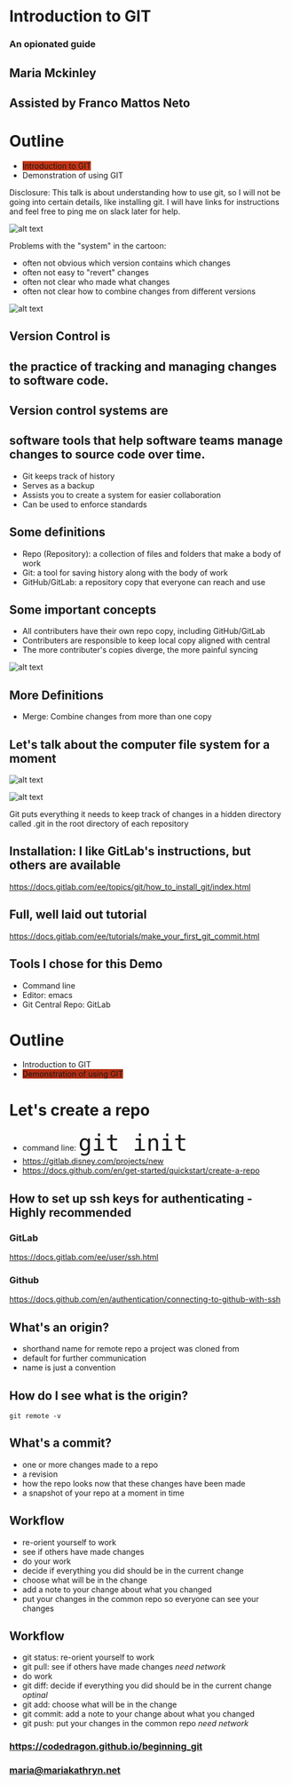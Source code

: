 # Introduction to GIT
### An opionated guide

## Maria Mckinley
## Assisted by Franco Mattos Neto




# Outline
* <span style="background-color: #C43415">Introduction to GIT</span>
* Demonstration of using GIT

Disclosure: This talk is about understanding how to use git, so I will not be going into
certain details, like installing git. I will have links for instructions and feel free
to ping me on slack later for help.




![alt text](assets/final_doc.gif "'Piled Higher and Deeper' by Jorge Cham www.phdcomics.com")




Problems with the "system" in the cartoon:
* often not obvious which version contains which changes
* often not easy to "revert" changes
* often not clear who made what changes
* often not clear how to combine changes from different versions




![alt text](assets/share_manuscript.png "One document, many authors")




## Version Control is
## the practice of tracking and managing changes to software code.

## Version control systems are
## software tools that help software teams manage changes to source code over time.




* Git keeps track of history
* Serves as a backup
* Assists you to create a system for easier collaboration
* Can be used to enforce standards




## Some definitions
* Repo (Repository): a collection of files and folders that make a body of work
* Git:  a tool for saving history along with the body of work
* GitHub/GitLab:  a repository copy that everyone can reach and use




## Some important concepts
* All contributers have their own repo copy, including GitHub/GitLab
* Contributers are responsible to keep local copy aligned with central
* The more contributer's copies diverge, the more painful syncing




![alt text](assets/github_gitlab.png "Git repo, many authors")




## More Definitions
* Merge: Combine changes from more than one copy




## Let's talk about the computer file system for a moment
![alt text](assets/color_coded_files.jpg "organized folders ©Elena Elisseeva | Dreamstime.com")




![alt text](assets/messy-file-folder.jpeg "Messy File Folders")






Git puts everything it needs to keep track of changes in a hidden directory called
.git in the root directory of each repository




## Installation: I like GitLab's instructions, but others are available
https://docs.gitlab.com/ee/topics/git/how_to_install_git/index.html
## Full, well laid out tutorial
https://docs.gitlab.com/ee/tutorials/make_your_first_git_commit.html




## Tools I chose for this Demo
* Command line
* Editor: emacs
* Git Central Repo: GitLab




# Outline
* Introduction to GIT
* <span style="background-color: #B42E12">Demonstration of using GIT</span>




# Let's create a repo
* command line: <font size= "10">`git init` </font> 
* https://gitlab.disney.com/projects/new
* https://docs.github.com/en/get-started/quickstart/create-a-repo




## How to set up ssh keys for authenticating - Highly recommended
### GitLab
https://docs.gitlab.com/ee/user/ssh.html
### Github
https://docs.github.com/en/authentication/connecting-to-github-with-ssh




## What's an origin?
* shorthand name for remote repo a project was cloned from
* default for further communication
* name is just a convention




## How do I see what is the origin?
`git remote -v`




## What's a commit?
* one or more changes made to a repo
* a revision
* how the repo looks now that these changes have been made
* a snapshot of your repo at a moment in time




## Workflow
* re-orient yourself to work
* see if others have made changes
* do your work
* decide if everything you did should be in the current change
* choose what will be in the change
* add a note to your change about what you changed
* put your changes in the common repo so everyone can see your changes




## Workflow
* git status: re-orient yourself to work
* git pull: see if others have made changes *need network*
* do work
* git diff: decide if everything you did should be in the current change *optinal* 
* git add: choose what will be in the change
* git commit: add a note to your change about what you changed
* git push: put your changes in the common repo *need network*




### https://codedragon.github.io/beginning_git
### maria@mariakathryn.net
